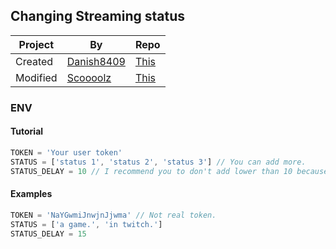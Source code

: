 ## Changing Streaming status

| Project | By | Repo |
| --- | --- | --- |
| Created | [Danish8409](https://github.com/Danish8409) | [This](https://github.com/Danish8409/Streamingstatus) |
| Modified | [Scoooolz](https://github.com/Scoooolz) | [This](https://github.com/Scoooolz/Streamingstatus) |

### ENV
#### Tutorial
```js
TOKEN = 'Your user token'
STATUS = ['status 1', 'status 2', 'status 3'] // You can add more.
STATUS_DELAY = 10 // I recommend you to don't add lower than 10 because you can get banned.
```

#### Examples
```js
TOKEN = 'NaYGwmiJnwjnJjwma' // Not real token.
STATUS = ['a game.', 'in twitch.']
STATUS_DELAY = 15
```
